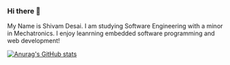 ### Hi there 👋

My Name is Shivam Desai. I am studying Software Engineering with a minor in Mechatronics. I enjoy leanrning embedded software programming and web development!

[![Anurag's GitHub stats](https://github-readme-stats.vercel.app/api?username=shivamdesai04)](https://github.com/anuraghazra/github-readme-stats)



<!--
**shivamdesai04/shivamdesai04** is a ✨ _special_ ✨ repository because its `README.md` (this file) appears on your GitHub profile.

Here are some ideas to get you started:

- 🔭 I’m currently working on ...
- 🌱 I’m currently learning ...
- 👯 I’m looking to collaborate on ...
- 🤔 I’m looking for help with ...
- 💬 Ask me about ...
- 📫 How to reach me: ...
- 😄 Pronouns: ...
- ⚡ Fun fact: ...
-->
